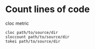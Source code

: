 # Count lines of code

cloc metric

    cloc path/to/source/dir
    sloccount path/to/source/dir
    tokei path/to/source/dir

[tokei]: https://github.com/Aaronepower/tokei
